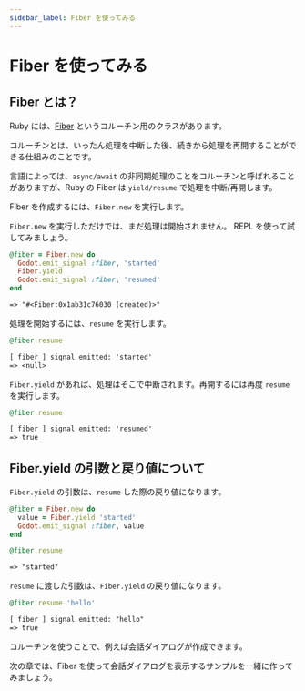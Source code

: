 ```yaml
---
sidebar_label: Fiber を使ってみる
---
```


# Fiber を使ってみる

## Fiber とは？

Ruby には、[Fiber](https://docs.ruby-lang.org/ja/latest/class/Fiber.html) というコルーチン用のクラスがあります。

コルーチンとは、いったん処理を中断した後、続きから処理を再開することができる仕組みのことです。

言語によっては、`async/await` の非同期処理のことをコルーチンと呼ばれることがありますが、Ruby の Fiber は `yield/resume` で処理を中断/再開します。

Fiber を作成するには、`Fiber.new` を実行します。

`Fiber.new` を実行しただけでは、まだ処理は開始されません。
REPL を使って試してみましょう。
```ruby
@fiber = Fiber.new do
  Godot.emit_signal :fiber, 'started'
  Fiber.yield
  Godot.emit_signal :fiber, 'resumed'
end
```
```txt title="Output"
=> "#<Fiber:0x1ab31c76030 (created)>"
```

処理を開始するには、`resume` を実行します。
```ruby
@fiber.resume
```
```txt title="Output"
[ fiber ] signal emitted: 'started'
=> <null>
```

`Fiber.yield` があれば、処理はそこで中断されます。再開するには再度 `resume` を実行します。
```ruby
@fiber.resume
```
```txt title="Output"
[ fiber ] signal emitted: 'resumed'
=> true
```

## Fiber.yield の引数と戻り値について

`Fiber.yield` の引数は、`resume` した際の戻り値になります。

```ruby
@fiber = Fiber.new do
  value = Fiber.yield 'started'
  Godot.emit_signal :fiber, value
end
```
```ruby
@fiber.resume
```
```txt title="Output"
=> "started"
```

`resume` に渡した引数は、`Fiber.yield` の戻り値になります。

```ruby
@fiber.resume 'hello'
```
```txt title="Output"
[ fiber ] signal emitted: "hello"
=> true
```

コルーチンを使うことで、例えば会話ダイアログが作成できます。

次の章では、Fiber を使って会話ダイアログを表示するサンプルを一緒に作ってみましょう。
